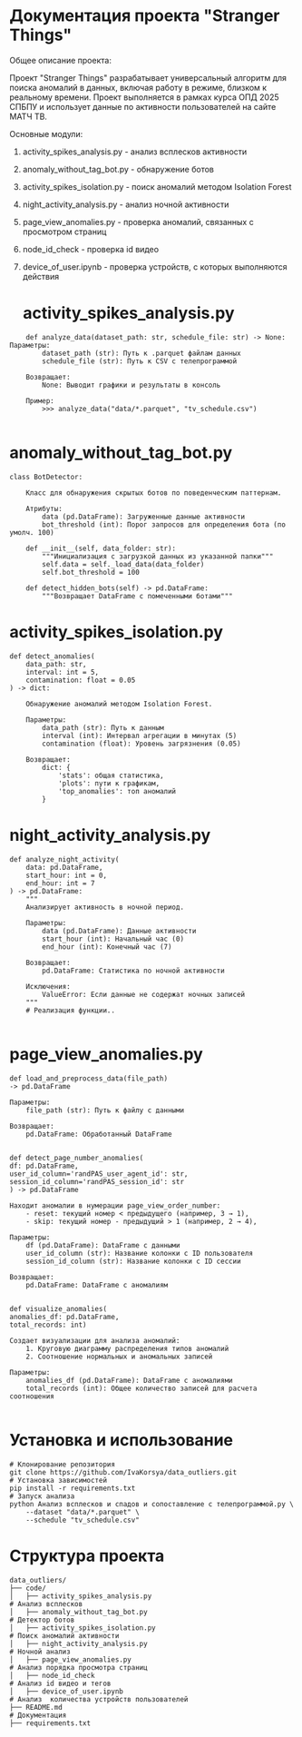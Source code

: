 # Документация проекта "Stranger Things"

Общее описание проекта:

Проект "Stranger Things" разрабатывает универсальный алгоритм для поиска аномалий в данных, включая работу в режиме, близком к реальному времени. Проект выполняется в рамках курса ОПД 2025 СПБПУ и использует данные по активности пользователей на сайте МАТЧ ТВ.

Основные модули:
1. activity_spikes_analysis.py - анализ всплесков активности
2. anomaly_without_tag_bot.py - обнаружение ботов
3. activity_spikes_isolation.py - поиск аномалий методом Isolation Forest
4. night_activity_analysis.py - анализ ночной активности
5. page_view_anomalies.py - проверка аномалий, связанных с просмотром страниц
6. node_id_check - проверка id видео
7. device_of_user.ipynb  - проверка устройств, с которых выполняются действия     
   
    # activity_spikes_analysis.py
   
```
    def analyze_data(dataset_path: str, schedule_file: str) -> None:
Параметры:
        dataset_path (str): Путь к .parquet файлам данных
        schedule_file (str): Путь к CSV с телепрограммой
    
    Возвращает:
        None: Выводит графики и результаты в консоль
    
    Пример:
        >>> analyze_data("data/*.parquet", "tv_schedule.csv")
 
```
# anomaly_without_tag_bot.py
```
class BotDetector:
   
    Класс для обнаружения скрытых ботов по поведенческим паттернам.
    
    Атрибуты:
        data (pd.DataFrame): Загруженные данные активности
        bot_threshold (int): Порог запросов для определения бота (по умолч. 100)
   
    def __init__(self, data_folder: str):
        """Инициализация с загрузкой данных из указанной папки"""
        self.data = self._load_data(data_folder)
        self.bot_threshold = 100
    
    def detect_hidden_bots(self) -> pd.DataFrame:
        """Возвращает DataFrame с помеченными ботами"""
```
# activity_spikes_isolation.py
```
def detect_anomalies(
    data_path: str,
    interval: int = 5,
    contamination: float = 0.05
) -> dict:
    
    Обнаружение аномалий методом Isolation Forest.
    
    Параметры:
        data_path (str): Путь к данным
        interval (int): Интервал агрегации в минутах (5)
        contamination (float): Уровень загрязнения (0.05)
    
    Возвращает:
        dict: {
            'stats': общая статистика,
            'plots': пути к графикам,
            'top_anomalies': топ аномалий
        }
```
# night_activity_analysis.py
```
def analyze_night_activity(
    data: pd.DataFrame,
    start_hour: int = 0,
    end_hour: int = 7
) -> pd.DataFrame:
    """
    Анализирует активность в ночной период.
    
    Параметры:
        data (pd.DataFrame): Данные активности
        start_hour (int): Начальный час (0)
        end_hour (int): Конечный час (7)
    
    Возвращает:
        pd.DataFrame: Статистика по ночной активности
    
    Исключения:
        ValueError: Если данные не содержат ночных записей
    """
    # Реализация функции..
    
```
# page_view_anomalies.py
```
def load_and_preprocess_data(file_path) 
-> pd.DataFrame

Параметры:
    file_path (str): Путь к файлу с данными

Возвращает:
    pd.DataFrame: Обработанный DataFrame
    
    
def detect_page_number_anomalies(
df: pd.DataFrame,
user_id_column='randPAS_user_agent_id': str,
session_id_column='randPAS_session_id': str
) -> pd.DataFrame

Находит аномалии в нумерации page_view_order_number:
    - reset: текущий номер < предыдущего (например, 3 → 1),
    - skip: текущий номер - предыдущий > 1 (например, 2 → 4),

Параметры:
    df (pd.DataFrame): DataFrame с данными
    user_id_column (str): Название колонки с ID пользователя
    session_id_column (str): Название колонки с ID сессии

Возвращает:
    pd.DataFrame: DataFrame с аномалиям
    

def visualize_anomalies(
anomalies_df: pd.DataFrame, 
total_records: int) 

Создает визуализации для анализа аномалий:
    1. Круговую диаграмму распределения типов аномалий
    2. Соотношение нормальных и аномальных записей

Параметры:
    anomalies_df (pd.DataFrame): DataFrame с аномалиями
    total_records (int): Общее количество записей для расчета соотношения
    
```
# Установка и использование
```
# Клонирование репозитория
git clone https://github.com/IvaKorsya/data_outliers.git
# Установка зависимостей
pip install -r requirements.txt
# Запуск анализа
python Анализ всплесков и спадов и сопоставление с телепрограммой.py \
    --dataset "data/*.parquet" \
    --schedule "tv_schedule.csv"
```
# Структура проекта
```
data_outliers/
├── code/
│   ├── activity_spikes_analysis.py                                              # Анализ всплесков
│   ├── anomaly_without_tag_bot.py                                               # Детектор ботов
│   ├── activity_spikes_isolation.py                                             # Поиск аномалий активности
│   ├── night_activity_analysis.py                                               # Ночной анализ
│   ├── page_view_anomalies.py                                                   # Анализ порядка просмотра страниц
│   ├── node_id_check                                                            # Анализ id видео и тегов
│   ├── device_of_user.ipynb                                                     # Анализ  количества устройств пользователей
├── README.md                                                                    # Документация
├── requirements.txt                        
